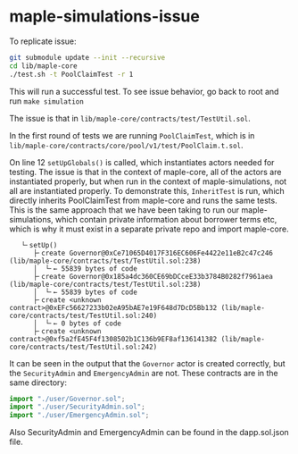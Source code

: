 # maple-simulations-issue

To replicate issue:

```sh
git submodule update --init --recursive
cd lib/maple-core
./test.sh -t PoolClaimTest -r 1
```

This will run a successful test. To see issue behavior, go back to root and run `make simulation`

The issue is that in `lib/maple-core/contracts/test/TestUtil.sol`.

In the first round of tests we are running `PoolClaimTest`, which is in `lib/maple-core/contracts/core/pool/v1/test/PoolClaim.t.sol`.

On line 12 `setUpGlobals()` is called, which instantiates actors needed for testing. The issue is that in the context of maple-core, all of the actors are instantiated properly, but when run in the context of maple-simulations, not all are instantiated properly. To demonstrate this, `InheritTest` is run, which directly inherits PoolClaimTest from maple-core and runs the same tests. This is the same approach that we have been taking to run our maple-simulations, which contain private information about borrower terms etc, which is why it must exist in a separate private repo and import maple-core.

```
   └╴setUp()
      ├╴create Governor@0xCe71065D4017F316EC606Fe4422e11eB2c47c246 (lib/maple-core/contracts/test/TestUtil.sol:238)
      │  └╴← 55839 bytes of code
      ├╴create Governor@0x185a4dc360CE69bDCceE33b3784B0282f7961aea (lib/maple-core/contracts/test/TestUtil.sol:238)
      │  └╴← 55839 bytes of code
      ├╴create <unknown contract>@0xEFc56627233b02eA95bAE7e19F648d7DcD5Bb132 (lib/maple-core/contracts/test/TestUtil.sol:240)
      │  └╴← 0 bytes of code
      ├╴create <unknown contract>@0xf5a2fE45F4f1308502b1C136b9EF8af136141382 (lib/maple-core/contracts/test/TestUtil.sol:242)
```

It can be seen in the output that the `Governor` actor is created correctly, but the `SecurityAdmin` and `EmergencyAdmin` are not. These contracts are in the same directory: 

```js
import "./user/Governor.sol";
import "./user/SecurityAdmin.sol";
import "./user/EmergencyAdmin.sol";
```

Also SecurityAdmin and EmergencyAdmin can be found in the dapp.sol.json file.
